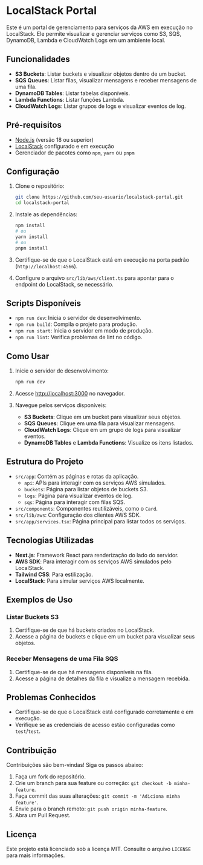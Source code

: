 # LocalStack Portal

Este é um portal de gerenciamento para serviços da AWS em execução no LocalStack. Ele permite visualizar e gerenciar serviços como S3, SQS, DynamoDB, Lambda e CloudWatch Logs em um ambiente local.

## Funcionalidades

- **S3 Buckets**: Listar buckets e visualizar objetos dentro de um bucket.
- **SQS Queues**: Listar filas, visualizar mensagens e receber mensagens de uma fila.
- **DynamoDB Tables**: Listar tabelas disponíveis.
- **Lambda Functions**: Listar funções Lambda.
- **CloudWatch Logs**: Listar grupos de logs e visualizar eventos de log.

## Pré-requisitos

- [Node.js](https://nodejs.org/) (versão 18 ou superior)
- [LocalStack](https://localstack.cloud/) configurado e em execução
- Gerenciador de pacotes como `npm`, `yarn` ou `pnpm`

## Configuração

1. Clone o repositório:

   ```bash
   git clone https://github.com/seu-usuario/localstack-portal.git
   cd localstack-portal
   ```

2. Instale as dependências:

   ```bash
   npm install
   # ou
   yarn install
   # ou
   pnpm install
   ```

3. Certifique-se de que o LocalStack está em execução na porta padrão (`http://localhost:4566`).

4. Configure o arquivo `src/lib/aws/client.ts` para apontar para o endpoint do LocalStack, se necessário.

## Scripts Disponíveis

- `npm run dev`: Inicia o servidor de desenvolvimento.
- `npm run build`: Compila o projeto para produção.
- `npm run start`: Inicia o servidor em modo de produção.
- `npm run lint`: Verifica problemas de lint no código.

## Como Usar

1. Inicie o servidor de desenvolvimento:

   ```bash
   npm run dev
   ```

2. Acesse [http://localhost:3000](http://localhost:3000) no navegador.

3. Navegue pelos serviços disponíveis:

   - **S3 Buckets**: Clique em um bucket para visualizar seus objetos.
   - **SQS Queues**: Clique em uma fila para visualizar mensagens.
   - **CloudWatch Logs**: Clique em um grupo de logs para visualizar eventos.
   - **DynamoDB Tables** e **Lambda Functions**: Visualize os itens listados.

## Estrutura do Projeto

- `src/app`: Contém as páginas e rotas da aplicação.
  - `api`: APIs para interagir com os serviços AWS simulados.
  - `buckets`: Página para listar objetos de buckets S3.
  - `logs`: Página para visualizar eventos de log.
  - `sqs`: Página para interagir com filas SQS.
- `src/components`: Componentes reutilizáveis, como o `Card`.
- `src/lib/aws`: Configuração dos clientes AWS SDK.
- `src/app/services.tsx`: Página principal para listar todos os serviços.

## Tecnologias Utilizadas

- **Next.js**: Framework React para renderização do lado do servidor.
- **AWS SDK**: Para interagir com os serviços AWS simulados pelo LocalStack.
- **Tailwind CSS**: Para estilização.
- **LocalStack**: Para simular serviços AWS localmente.

## Exemplos de Uso

### Listar Buckets S3

1. Certifique-se de que há buckets criados no LocalStack.
2. Acesse a página de buckets e clique em um bucket para visualizar seus objetos.

### Receber Mensagens de uma Fila SQS

1. Certifique-se de que há mensagens disponíveis na fila.
2. Acesse a página de detalhes da fila e visualize a mensagem recebida.

## Problemas Conhecidos

- Certifique-se de que o LocalStack está configurado corretamente e em execução.
- Verifique se as credenciais de acesso estão configuradas como `test`/`test`.

## Contribuição

Contribuições são bem-vindas! Siga os passos abaixo:

1. Faça um fork do repositório.
2. Crie um branch para sua feature ou correção: `git checkout -b minha-feature`.
3. Faça commit das suas alterações: `git commit -m 'Adiciona minha feature'`.
4. Envie para o branch remoto: `git push origin minha-feature`.
5. Abra um Pull Request.

## Licença

Este projeto está licenciado sob a licença MIT. Consulte o arquivo `LICENSE` para mais informações.
